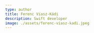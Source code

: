 ```yaml
---
type: author
title: Ferenc Viasz-Kádi
description: Swift developer
image: ./assets/ferenc-viasz-kadi.jpeg
---
```



